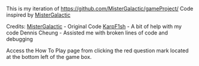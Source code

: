 This is my iteration of https://github.com/MisterGalactic/gameProject/
Code inspired by [MisterGalactic](https://github.com/MisterGalactic)

Credits:
[MisterGalactic](https://github.com/MisterGalactic/) - Original Code
[KarpF1sh](https://github.com/KarpF1sh) - A bit of help with my code
Dennis Cheung - Assisted me with broken lines of code and debugging

Access the How To Play page from clicking the red question mark located at the bottom left of the game box.
